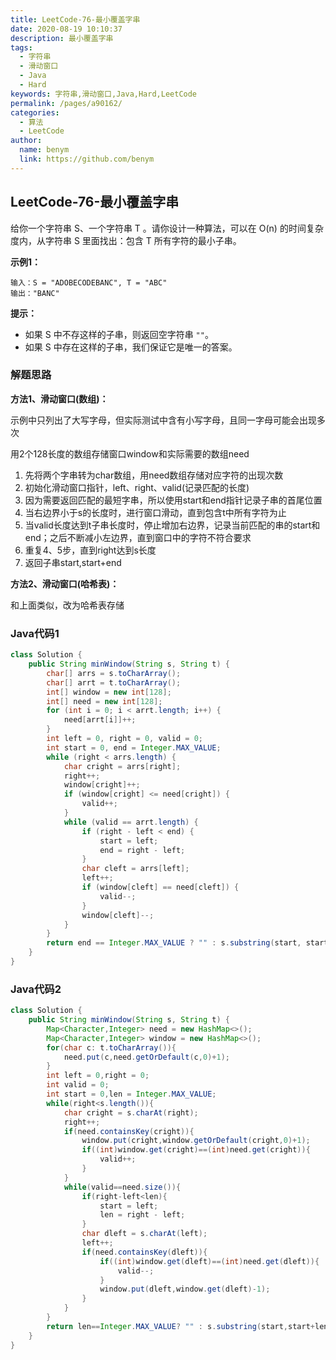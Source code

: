 ```yaml
---
title: LeetCode-76-最小覆盖字串
date: 2020-08-19 10:10:37
description: 最小覆盖字串
tags: 
  - 字符串
  - 滑动窗口
  - Java
  - Hard
keywords: 字符串,滑动窗口,Java,Hard,LeetCode
permalink: /pages/a90162/
categories: 
  - 算法
  - LeetCode
author: 
  name: benym
  link: https://github.com/benym
---
```


## LeetCode-76-最小覆盖字串

给你一个字符串 S、一个字符串 T 。请你设计一种算法，可以在 O(n) 的时间复杂度内，从字符串 S 里面找出：包含 T 所有字符的最小子串。

<!--more-->

**示例1：**

```
输入：S = "ADOBECODEBANC", T = "ABC"
输出："BANC"
```

**提示：**

- 如果 S 中不存这样的子串，则返回空字符串 `""`。
- 如果 S 中存在这样的子串，我们保证它是唯一的答案。

### 解题思路

**方法1、滑动窗口(数组)：**

示例中只列出了大写字母，但实际测试中含有小写字母，且同一字母可能会出现多次

用2个128长度的数组存储窗口window和实际需要的数组need

1. 先将两个字串转为char数组，用need数组存储对应字符的出现次数
2. 初始化滑动窗口指针，left、right、valid(记录匹配的长度)
3. 因为需要返回匹配的最短字串，所以使用start和end指针记录子串的首尾位置
4. 当右边界小于s的长度时，进行窗口滑动，直到包含t中所有字符为止
5. 当valid长度达到t子串长度时，停止增加右边界，记录当前匹配的串的start和end；之后不断减小左边界，直到窗口中的字符不符合要求
6. 重复4、5步，直到right达到s长度
7. 返回子串start,start+end

**方法2、滑动窗口(哈希表)：**

和上面类似，改为哈希表存储


### Java代码1

```java
class Solution {
    public String minWindow(String s, String t) {
        char[] arrs = s.toCharArray();
        char[] arrt = t.toCharArray();
        int[] window = new int[128];
        int[] need = new int[128];
        for (int i = 0; i < arrt.length; i++) {
            need[arrt[i]]++;
        }
        int left = 0, right = 0, valid = 0;
        int start = 0, end = Integer.MAX_VALUE;
        while (right < arrs.length) {
            char cright = arrs[right];
            right++;
            window[cright]++;
            if (window[cright] <= need[cright]) {
                valid++;
            }
            while (valid == arrt.length) {
                if (right - left < end) {
                    start = left;
                    end = right - left;
                }
                char cleft = arrs[left];
                left++;
                if (window[cleft] == need[cleft]) {
                    valid--;
                }
                window[cleft]--;
            }
        }
        return end == Integer.MAX_VALUE ? "" : s.substring(start, start + end);
    }
}
```

### Java代码2

```java
class Solution {
    public String minWindow(String s, String t) {
        Map<Character,Integer> need = new HashMap<>();
        Map<Character,Integer> window = new HashMap<>();
        for(char c: t.toCharArray()){
            need.put(c,need.getOrDefault(c,0)+1);
        }
        int left = 0,right = 0;
        int valid = 0;
        int start = 0,len = Integer.MAX_VALUE;
        while(right<s.length()){
            char cright = s.charAt(right);
            right++;
            if(need.containsKey(cright)){
                window.put(cright,window.getOrDefault(cright,0)+1);
                if((int)window.get(cright)==(int)need.get(cright)){
                    valid++;
                }
            }
            while(valid==need.size()){
                if(right-left<len){
                    start = left;
                    len = right - left;
                }
                char dleft = s.charAt(left);
                left++;
                if(need.containsKey(dleft)){
                    if((int)window.get(dleft)==(int)need.get(dleft)){
                        valid--;
                    }
                    window.put(dleft,window.get(dleft)-1);
                }
            }
        }
        return len==Integer.MAX_VALUE? "" : s.substring(start,start+len);
    }
}
```


